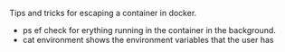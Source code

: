 Tips and tricks for escaping a container in docker.

- ps ef 
check for erything running in the container in the background.
- cat environment
shows the environment variables that the user has
